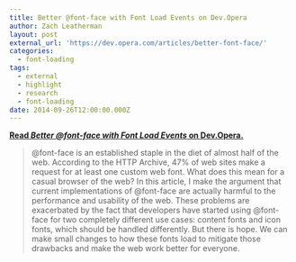 ```yaml
---
title: Better @font-face with Font Load Events on Dev.Opera
author: Zach Leatherman
layout: post
external_url: 'https://dev.opera.com/articles/better-font-face/'
categories:
  - font-loading
tags:
  - external
  - highlight
  - research
  - font-loading
date: 2014-09-26T12:00:00.000Z
---
```


[**Read *Better @font-face with Font Load Events* on Dev.Opera.**](https://dev.opera.com/articles/better-font-face/)

> @font-face is an established staple in the diet of almost half of the web. According to the HTTP Archive, 47% of web sites make a request for at least one custom web font. What does this mean for a casual browser of the web? In this article, I make the argument that current implementations of @font-face are actually harmful to the performance and usability of the web. These problems are exacerbated by the fact that developers have started using @font-face for two completely different use cases: content fonts and icon fonts, which should be handled differently. But there is hope. We can make small changes to how these fonts load to mitigate those drawbacks and make the web work better for everyone.

